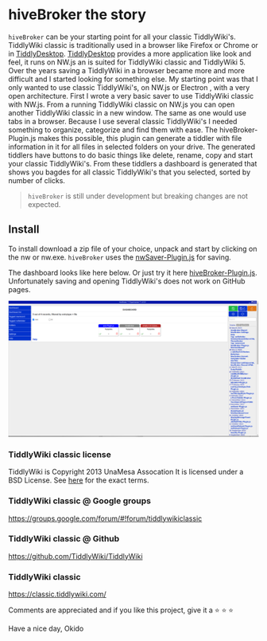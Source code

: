 # hiveBroker the story
`hiveBroker` can be your starting point for all your classic TiddlyWiki's.
TiddlyWiki classic is traditionally used in a browser like Firefox or Chrome or in [TiddlyDesktop](https://github.com/TiddlyWiki/TiddlyDesktop).
[TiddlyDesktop](https://github.com/TiddlyWiki/TiddlyDesktop) provides a more application like look and feel, it runs on NW.js an is suited for TiddlyWiki classic and TiddlyWiki 5.
Over the years saving a TiddlyWiki in a browser became more and more difficult and I started looking for something else.
My starting point was that I only wanted to use classic TiddlyWiki's, on NW.js or Electron , with a very open architecture.
First I wrote a very basic saver to use TiddlyWiki classic with NW.js. From a running TiddlyWiki classic on NW.js you can open another TiddlyWiki classic in a new window. The same as one would use tabs in a browser.
Because I use several classic TiddlyWiki's I needed something to organize, categorize and find them with ease.
The hiveBroker-Plugin.js makes this possible, this plugin can generate a tiddler with file information in it for all files in selected folders on your drive.
The generated tiddlers have buttons to do basic things like delete, rename, copy and start your classic TiddlyWiki's.
From these tiddlers a dashboard is generated that shows you bagdes for all classic TiddlyWiki's that you selected, sorted by number of clicks.

> `hiveBroker` is still under development but breaking changes are not expected.

## Install
To install download a zip file of your choice, unpack and start by clicking on the nw or nw.exe.
`hiveBroker` uses the [nwSaver-Plugin.js](https://github.com/qbroker/nwSaver) for saving.

The dashboard looks like here below.
Or just try it here [hiveBroker-Plugin.js](https://qbroker.github.io/hiveBroker/).
Unfortunately saving and opening TiddlyWiki's does not work on GitHub pages.

![hiveBroker dashboard](Pictures/hiveBroker-Dashboard.png)

### TiddlyWiki classic license
TiddlyWiki is Copyright 2013 UnaMesa Assocation
It is licensed under a BSD License. See [here](https://github.com/TiddlyWiki/tiddlywiki/blob/master/html/copyright.txt) for the exact terms.

### TiddlyWiki classic @ Google groups
https://groups.google.com/forum/#!forum/tiddlywikiclassic

### TiddlyWiki classic @ Github
https://github.com/TiddlyWiki/TiddlyWiki

### TiddlyWiki classic
https://classic.tiddlywiki.com/


Comments are appreciated and if you like this project, give it a :star: :star: :star:


Have a nice day, Okido
